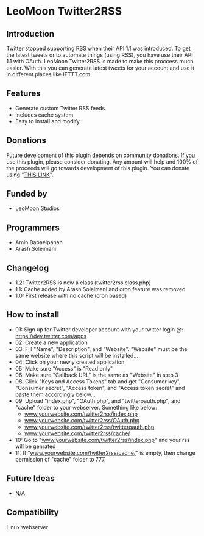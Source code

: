 # LeoMoon Twitter2RSS
## Introduction
Twitter stopped supporting RSS when their API 1.1 was introduced. To get the latest tweets or to automate things (using RSS), you have use their API 1.1 with OAuth. LeoMoon Twitter2RSS is made to make this proccess much easier. With this you can generate latest tweets for your account and use it in different places like IFTTT.com

## Features
  - Generate custom Twitter RSS feeds
  - Includes cache system
  - Easy to install and modify

## Donations
Future development of this plugin depends on community donations. If you use this plugin, please consider donating. Any amount will help and 100% of the proceeds will go towards development of this plugin. You can donate using "[THIS LINK](https://www.paypal.me/aminpersia)".

## Funded by
  - LeoMoon Studios

## Programmers
  - Amin Babaeipanah
  - Arash Soleimani

## Changelog
  - 1.2: Twitter2RSS is now a class (twitter2rss.class.php)
  - 1.1: Cache added by Arash Soleimani and cron feature was removed
  - 1.0: First release with no cache (cron based)

## How to install
  - 01: Sign up for Twitter developer account with your twitter login @: https://dev.twitter.com/apps
  - 02: Create a new application
  - 03: Fill "Name", "Description", and "Website". "Website" must be the same website where this script will be installed...
  - 04: Click on your newly created application
  - 05: Make sure "Access" is "Read only"
  - 06: Make sure "Callback URL" is the same as "Website" in step 3
  - 08: Click "Keys and Access Tokens" tab and get "Consumer key", "Consumer secret", "Access token", and "Access token secret" and paste them accordingly below...
  - 09: Upload "index.php", "OAuth.php", and "twitteroauth.php", and "cache" folder to your webserver. Something like below:
      * www.yourwebsite.com/twitter2rss/index.php
      * www.yourwebsite.com/twitter2rss/OAuth.php
      * www.yourwebsite.com/twitter2rss/twitteroauth.php
      * www.yourwebsite.com/twitter2rss/cache/
  - 10: Go to "www.yourwebsite.com/twitter2rss/index.php" and your rss will be genrated
  - 11: If "www.yourwebsite.com/twitter2rss/cache/" is empty, then change permission of "cache" folder to 777.

## Future Ideas
  - N/A

## Compatibility
Linux webserver
